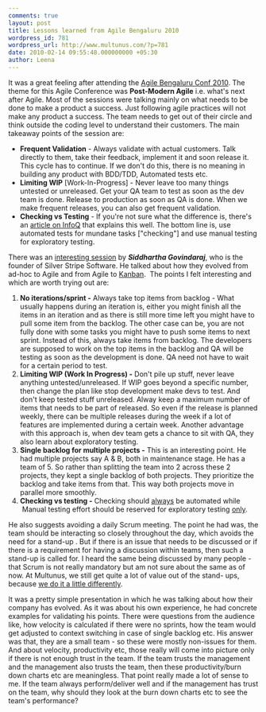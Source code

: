 ```yaml
---
comments: true
layout: post
title: Lessons learned from Agile Bengaluru 2010
wordpress_id: 781
wordpress_url: http://www.multunus.com/?p=781
date: 2010-02-14 09:55:48.000000000 +05:30
author: Leena
---
```

It was a great feeling after attending the <a href="http://www.agileindia.org/agilebengaluru2010">Agile Bengaluru Conf 2010</a>. The theme for this Agile Conference was <strong>Post-Modern Agile</strong> i.e. what's next after Agile. Most of the sessions were talking mainly on what needs to be done to make a product a success. Just following agile practices will not make any product a success. The team needs to get out of their circle and think outside the coding level to understand their customers. The main takeaway points of the session are:
<ul>
	<li><strong>Frequent Validation</strong> - Always validate with actual customers. Talk directly to them, take their feedback, implement it and soon release it. This cycle has to continue. If we don't do this, there is no meaning in building any product with BDD/TDD, Automated tests etc.</li>
	<li><strong>Limiting WIP</strong> [Work-In-Progress] - Never leave too many things untested or unreleased. Get your QA team to test as soon as the dev team is done. Release to production as soon as QA is done. When we make frequent releases, you can also get frequent validation.</li>
	<li><strong>Checking vs Testing</strong> - If you're not sure what the difference is, there's an <a href="http://www.infoq.com/news/2009/12/testing-or-checking">article on InfoQ</a> that explains this well. The bottom line is, use automated tests for mundane tasks ["checking"] and use manual testing for exploratory testing.</li>
</ul>
There was an <a href="http://www.agileindia.org/agilebengaluru2010/agile-bengaluru-2010-a-startup-journey.htm">interesting session</a> by <strong><em>Siddhartha Govindaraj</em></strong>, who is the founder of Silver Stripe Software. He talked about how they evolved from ad-hoc to Agile and from Agile to <a href="http://en.wikipedia.org/wiki/Kanban">Kanban</a>.  The points I felt interesting and which are worth trying out are:
<ol>
	<li><strong>No iterations/sprint -</strong> Always take top items from backlog - What usually happens during an iteration is, either you might finish all the items in an iteration and as there is still more time left you might have to pull some item from the backlog. The other case can be, you are not fully done with some tasks you might have to push some items to next sprint. Instead of this, always take items from backlog. The developers are supposed to work on the top items in the backlog and QA will be testing as soon as the development is done. QA need not have to wait for a certain period to test.</li>
	<li><strong>Limiting WIP (Work In Progress) -</strong> Don't pile up stuff, never leave anything untested/unreleased. If WIP goes beyond a specific number, then change the plan like stop development make devs to test. And don't keep tested stuff unreleased. Alway keep a maximum number of items that needs to be part of released. So even if the release is planned weekly, there can be multiple releases during the week if a lot of features are implemented during a certain week. Another advantage with this approach is, when dev team gets a chance to sit with QA, they also learn about exploratory testing.</li>
	<li><strong>Single backlog for multiple projects -</strong> This is an interesting point. He had multiple projects say A &amp; B, both in maintenance stage. He has a team of 5. So rather than splitting the team into 2 across these 2 projects, they kept a single backlog of both projects. They prioritize the backlog and take items from that. This way both projects move in parallel more smoothly.</li>
	<li><strong>Checking vs testing -</strong> Checking should <span style="text-decoration: underline;">always</span> be automated while  Manual testing effort should be reserved for exploratory testing <span style="text-decoration: underline;">only</span>.</li>
</ol>
He also suggests avoiding a daily Scrum meeting. The point he had was, the team should be interacting so closely throughout the day, which avoids the need for a stand-up . But if there is an issue that needs to be discussed or if there is a requirement for having a discussion within teams, then such a stand-up is called for. I heard the same being discussed by many people - that Scrum is not really mandatory but am not sure about the same as of now. At Multunus, we still get quite a lot of value out of the stand- ups, because <a href="http://www.multunus.com/2010/01/our-pragmatic-processes/">we do it a little differently</a>.

It was a pretty simple presentation in which he was talking about how their company has evolved. As it was about his own experience, he had concrete examples for validating his points. There were questions from the audience like, how velocity is calculated if there were no sprints, how the team would get adjusted to context switching in case of single backlog etc. His answer was that, they are a small team - so these were mostly non-issues for them. And about velocity, productivity etc, those really will come into picture only if there is not enough trust in the team. If the team trusts the management and the management also trusts the team, then these productivity/burn down charts etc are meaningless. That point really made a lot of sense to me. If the team always perform/deliver well and if the management has trust on the team, why should they look at the burn down charts etc to see the team's performance?
